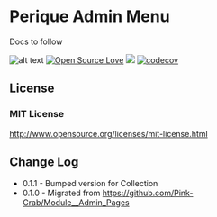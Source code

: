 # Perique Admin Menu

Docs to follow

![alt text](https://img.shields.io/badge/Current_Version-0.1.1-yellow.svg?style=flat " ") 
[![Open Source Love](https://badges.frapsoft.com/os/mit/mit.svg?v=102)](https://github.com/ellerbrock/open-source-badge/)
![](https://github.com/Pink-Crab/Perique_Admin_Menu/workflows/GitHub_CI/badge.svg " ")
[![codecov](https://codecov.io/gh/Pink-Crab/Perique_Admin_Menu/branch/master/graph/badge.svg)](https://codecov.io/gh/Pink-Crab/Perique_Admin_Menu)

 

## License ##

### MIT License ###

http://www.opensource.org/licenses/mit-license.html 

## Change Log ##
* 0.1.1 - Bumped version for Collection
* 0.1.0 - Migrated from https://github.com/Pink-Crab/Module__Admin_Pages
